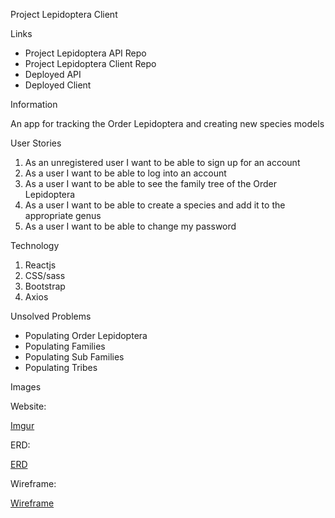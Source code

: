 Project Lepidoptera Client

Links

- Project Lepidoptera API Repo
- Project Lepidoptera Client Repo
- Deployed API
- Deployed Client

Information

An app for tracking the Order Lepidoptera and creating new species models

User Stories

1. As an unregistered user I want to be able to sign up for an account
2. As a user I want to be able to log into an account
3. As a user I want to be able to see the family tree of the Order Lepidoptera
4. As a user I want to be able to create a species and add it to the appropriate genus
5. As a user I want to be able to change my password

Technology

1. Reactjs
2. CSS/sass
3. Bootstrap
4. Axios

Unsolved Problems

- Populating Order Lepidoptera
- Populating Families
- Populating Sub Families
- Populating Tribes

Images

Website:

[Imgur](https://i.imgur.com/xYfTNw7.png)

ERD:

[ERD](https://imgur.com/a/HmzECFI)

Wireframe:

[Wireframe](https://imgur.com/a/Iyy9msw)
